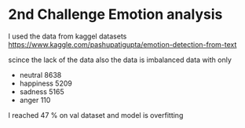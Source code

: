 # 2nd Challenge Emotion analysis

I used the data from kaggel datasets  https://www.kaggle.com/pashupatigupta/emotion-detection-from-text

scince the lack of the data also the data is imbalanced data with only

- neutral      8638
- happiness    5209
- sadness      5165
- anger         110

I reached 47 % on val dataset and model is overfitting
